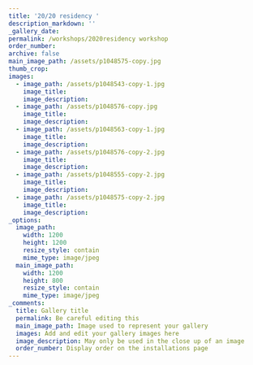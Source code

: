 ```yaml
---
title: '20/20 residency '
description_markdown: ''
_gallery_date:
permalink: /workshops/2020residency workshop
order_number:
archive: false
main_image_path: /assets/p1048575-copy.jpg
thumb_crop:
images:
  - image_path: /assets/p1048543-copy-1.jpg
    image_title:
    image_description:
  - image_path: /assets/p1048576-copy.jpg
    image_title:
    image_description:
  - image_path: /assets/p1048563-copy-1.jpg
    image_title:
    image_description:
  - image_path: /assets/p1048576-copy-2.jpg
    image_title:
    image_description:
  - image_path: /assets/p1048555-copy-2.jpg
    image_title:
    image_description:
  - image_path: /assets/p1048575-copy-2.jpg
    image_title:
    image_description:
_options:
  image_path:
    width: 1200
    height: 1200
    resize_style: contain
    mime_type: image/jpeg
  main_image_path:
    width: 1200
    height: 800
    resize_style: contain
    mime_type: image/jpeg
_comments:
  title: Gallery title
  permalink: Be careful editing this
  main_image_path: Image used to represent your gallery
  images: Add and edit your gallery images here
  image_description: May only be used in the close up of an image
  order_number: Display order on the installations page
---
```

